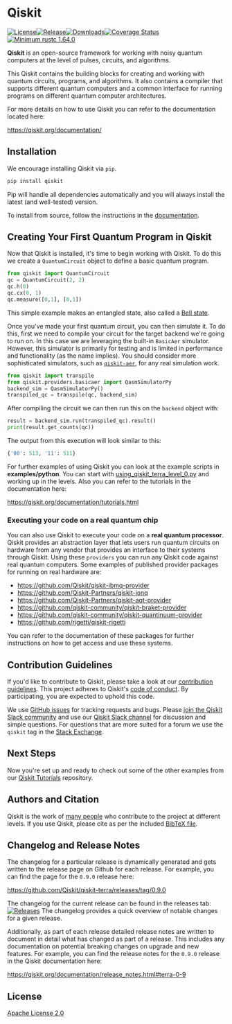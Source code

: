 # Qiskit
[![License](https://img.shields.io/github/license/Qiskit/qiskit-terra.svg?style=popout-square)](https://opensource.org/licenses/Apache-2.0)<!--- long-description-skip-begin -->[![Release](https://img.shields.io/github/release/Qiskit/qiskit-terra.svg?style=popout-square)](https://github.com/Qiskit/qiskit-terra/releases)[![Downloads](https://img.shields.io/pypi/dm/qiskit-terra.svg?style=popout-square)](https://pypi.org/project/qiskit-terra/)[![Coverage Status](https://coveralls.io/repos/github/Qiskit/qiskit-terra/badge.svg?branch=main)](https://coveralls.io/github/Qiskit/qiskit-terra?branch=main)[![Minimum rustc 1.64.0](https://img.shields.io/badge/rustc-1.64.0+-blue.svg)](https://rust-lang.github.io/rfcs/2495-min-rust-version.html)<!--- long-description-skip-end -->

**Qiskit** is an open-source framework for working with noisy quantum computers at the level of pulses, circuits, and algorithms.

This Qiskit contains the building blocks for creating and working with quantum circuits, programs, and algorithms. It also
contains a compiler that supports different quantum computers and a common interface for running programs on different quantum
computer architectures.

For more details on how to use Qiskit you can refer to the documentation located here:

https://qiskit.org/documentation/


## Installation

We encourage installing Qiskit via ``pip``.

```bash
pip install qiskit
```

Pip will handle all dependencies automatically and you will always install the latest (and well-tested) version.

To install from source, follow the instructions in the [documentation](https://qiskit.org/documentation/contributing_to_qiskit.html#install-install-from-source-label).

## Creating Your First Quantum Program in Qiskit

Now that Qiskit is installed, it's time to begin working with Qiskit. To do this
we create a `QuantumCircuit` object to define a basic quantum program.

```python
from qiskit import QuantumCircuit
qc = QuantumCircuit(2, 2)
qc.h(0)
qc.cx(0, 1)
qc.measure([0,1], [0,1])
```

This simple example makes an entangled state, also called a [Bell state](https://qiskit.org/textbook/ch-gates/multiple-qubits-entangled-states.html#3.2-Entangled-States-).

Once you've made your first quantum circuit, you can then simulate it.
To do this, first we need to compile your circuit for the target backend we're going to run
on. In this case we are leveraging the built-in `BasicAer` simulator. However, this
simulator is primarily for testing and is limited in performance and functionality (as the name
implies). You should consider more sophisticated simulators, such as [`qiskit-aer`](https://github.com/Qiskit/qiskit-aer/),
for any real simulation work.

```python
from qiskit import transpile
from qiskit.providers.basicaer import QasmSimulatorPy
backend_sim = QasmSimulatorPy()
transpiled_qc = transpile(qc, backend_sim)
```

After compiling the circuit we can then run this on the ``backend`` object with:

```python
result = backend_sim.run(transpiled_qc).result()
print(result.get_counts(qc))
```

The output from this execution will look similar to this:

```python
{'00': 513, '11': 511}
```

For further examples of using Qiskit you can look at the example scripts in **examples/python**. You can start with
[using_qiskit_terra_level_0.py](examples/python/using_qiskit_terra_level_0.py) and working up in the levels. Also
you can refer to the tutorials in the documentation here:

https://qiskit.org/documentation/tutorials.html


### Executing your code on a real quantum chip

You can also use Qiskit to execute your code on a **real quantum processor**.
Qiskit provides an abstraction layer that lets users run quantum circuits on hardware from any
vendor that provides an interface to their systems through Qiskit. Using these ``providers`` you can run any Qiskit code against
real quantum computers. Some examples of published provider packages for running on real hardware are:

* https://github.com/Qiskit/qiskit-ibmq-provider
* https://github.com/Qiskit-Partners/qiskit-ionq
* https://github.com/Qiskit-Partners/qiskit-aqt-provider
* https://github.com/qiskit-community/qiskit-braket-provider
* https://github.com/qiskit-community/qiskit-quantinuum-provider
* https://github.com/rigetti/qiskit-rigetti

<!-- This is not an exhasutive list, and if you maintain a provider package please feel free to open a PR to add new providers -->

You can refer to the documentation of these packages for further instructions
on how to get access and use these systems.

## Contribution Guidelines

If you'd like to contribute to Qiskit, please take a look at our
[contribution guidelines](CONTRIBUTING.md). This project adheres to Qiskit's [code of conduct](CODE_OF_CONDUCT.md). By participating, you are expected to uphold this code.

We use [GitHub issues](https://github.com/Qiskit/qiskit-terra/issues) for tracking requests and bugs. Please
[join the Qiskit Slack community](https://qisk.it/join-slack)
and use our [Qiskit Slack channel](https://qiskit.slack.com) for discussion and simple questions.
For questions that are more suited for a forum we use the `qiskit` tag in the [Stack Exchange](https://quantumcomputing.stackexchange.com/questions/tagged/qiskit).

## Next Steps

Now you're set up and ready to check out some of the other examples from our
[Qiskit Tutorials](https://github.com/Qiskit/qiskit-tutorials) repository.

## Authors and Citation

Qiskit is the work of [many people](https://github.com/Qiskit/qiskit-terra/graphs/contributors) who contribute
to the project at different levels. If you use Qiskit, please cite as per the included [BibTeX file](CITATION.bib).

## Changelog and Release Notes

The changelog for a particular release is dynamically generated and gets
written to the release page on Github for each release. For example, you can
find the page for the `0.9.0` release here:

https://github.com/Qiskit/qiskit-terra/releases/tag/0.9.0

The changelog for the current release can be found in the releases tab:
[![Releases](https://img.shields.io/github/release/Qiskit/qiskit-terra.svg?style=popout-square)](https://github.com/Qiskit/qiskit-terra/releases)
The changelog provides a quick overview of notable changes for a given
release.

Additionally, as part of each release detailed release notes are written to
document in detail what has changed as part of a release. This includes any
documentation on potential breaking changes on upgrade and new features.
For example, you can find the release notes for the `0.9.0` release in the
Qiskit documentation here:

https://qiskit.org/documentation/release_notes.html#terra-0-9

## License

[Apache License 2.0](LICENSE.txt)

